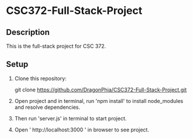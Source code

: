# CSC372-Full-Stack-Project

## Description
This is the full-stack project for CSC 372.

## Setup
1. Clone this repository:

   git clone https://github.com/DragonPhia/CSC372-Full-Stack-Project.git

2. Open project and in terminal, run 'npm install' to install node_modules and resolve dependencies.

3. Then run 'server.js' in terminal to start project.

4. Open ' http://localhost:3000 ' in browser to see project.